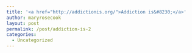 ```yaml
---
title: '<a href="http://addictionis.org/">Addiction is&#8230;</a>'
author: maryrosecook
layout: post
permalink: /post/addiction-is-2
categories:
  - Uncategorized
---
```

